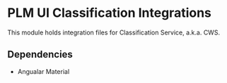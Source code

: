 # PLM UI Classification Integrations
This module holds integration files for Classification Service, a.k.a. CWS.  

## Dependencies
* Angualar Material

